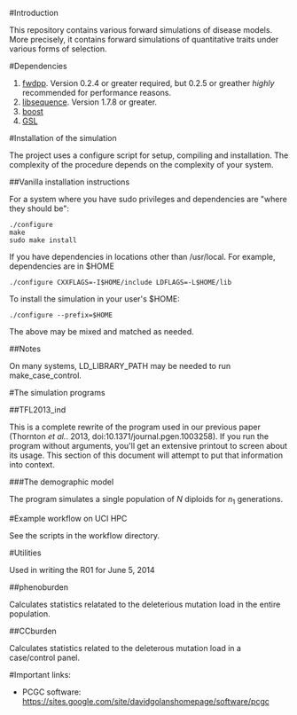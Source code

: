 #Introduction

This repository contains various forward simulations of disease models.  More precisely, it contains forward simulations of quantitative traits under various forms of selection.

#Dependencies

1. [fwdpp](http://github.com/molpopgen/fwdpp). Version 0.2.4 or greater required, but 0.2.5 or greather _highly_ recommended for performance reasons.
2. [libsequence](http://github.com/molpopgen/libsequence).  Version 1.7.8 or greater.
3. [boost](http://www.boost.org)
4. [GSL](http://www.gnu.org/software/gsl)

#Installation of the simulation

The project uses a configure script for setup, compiling and installation.  The complexity of the procedure depends on the complexity of your system.

##Vanilla installation instructions

For a system where you have sudo privileges and dependencies are "where they should be":

```
./configure
make
sudo make install
```

If you have dependencies in locations other than /usr/local.  For example, dependencies are in $HOME

```
./configure CXXFLAGS=-I$HOME/include LDFLAGS=-L$HOME/lib
```

To install the simulation in your user's $HOME:

```
./configure --prefix=$HOME
```

The above may be mixed and matched as needed.

##Notes

On many systems, LD_LIBRARY_PATH may be needed to run make_case_control.

#The simulation programs

##TFL2013_ind

This is a complete rewrite of the program used in our previous paper (Thornton _et al._. 2013, doi:10.1371/journal.pgen.1003258).  If you run the program without arguments, you'll get an extensive printout to screen about its usage.  This section of this document will attempt to put that information into context.

###The demographic model

The program simulates a single population of $N$ diploids for $n_1$ generations.

#Example workflow on UCI HPC

See the scripts in the workflow directory.

#Utilities

Used in writing the R01 for June 5, 2014

##phenoburden

Calculates statistics relatated to the deleterious mutation load in the entire population.

##CCburden

Calculates statistics related to the deleterous mutation load in a case/control panel.


#Important links:

* PCGC software: https://sites.google.com/site/davidgolanshomepage/software/pcgc
